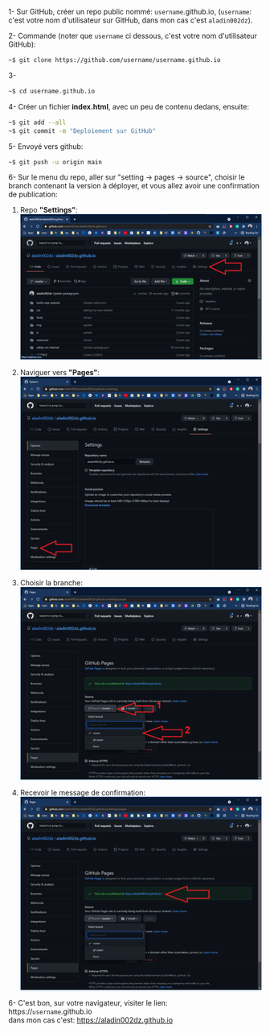 1- Sur GitHub, créer un repo public nommé: `username`.github.io, (`username`: c'est votre nom d'utilisateur sur GitHub, dans mon cas c'est `aladin002dz`).

2- Commande (noter que `username` ci dessous, c'est votre nom d'utilisateur GitHub):
```sh
~$ git clone https://github.com/username/username.github.io
```
3- 
```sh
~$ cd username.github.io
```
4- Créer un fichier <b>index.html</b>, avec un peu de contenu dedans, ensuite:
```sh
~$ git add --all
~$ git commit -m "Deploiement sur GitHub"
```
5- Envoyé vers github:
```sh
~$ git push -u origin main
```
6- Sur le menu du repo, aller sur "setting -> pages -> source", choisir le branch contenant la version à déployer, et vous allez avoir une confirmation de publication:
1. Repo <b>"Settings"</b>:
![1-Settings](./img/1-settings.png)
  
2. Naviguer vers <b>"Pages"</b>:
![2-Pages](./img/2-pages.png)
  
3. Choisir la branche:
![2-Pages](./img/3-branch.png)
  
4. Recevoir le message de confirmation:
![2-Pages](./img/4-publication.png)
  
  
6- C'est bon, sur votre navigateur, visiter le lien:  
  https://`username`.github.io  
dans mon cas c'est: https://aladin002dz.github.io
